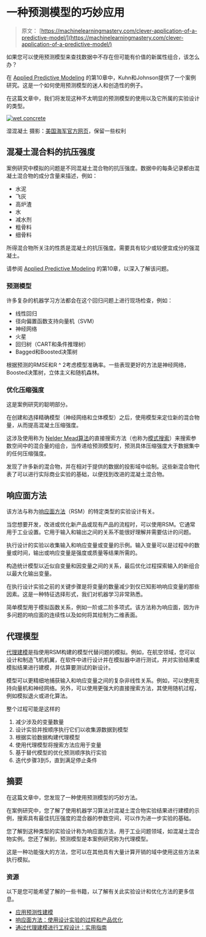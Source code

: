 # 一种预测模型的巧妙应用

> 原文： [https://machinelearningmastery.com/clever-application-of-a-predictive-model/](https://machinelearningmastery.com/clever-application-of-a-predictive-model/)

如果您可以使用预测模型来查找数据中不存在但可能有价值的新属性组合，该怎么办？

在 [Applied Predictive Modeling](http://www.amazon.com/dp/1461468485?tag=inspiredalgor-20) 的第10章中，Kuhn和Johnson提供了一个案例研究。这是一个如何使用预测模型的迷人和创造性的例子。

在这篇文章中，我们将发现这种不太明显的预测模型的使用以及它所属的实验设计的类型。

[![wet concrete](img/14c90d71e3bf4b3f2356fa31ea9c6d68.jpg)](https://3qeqpr26caki16dnhd19sv6by6v-wpengine.netdna-ssl.com/wp-content/uploads/2014/08/wet-concrete.jpg)

湿混凝土
摄影：[美国海军官方网页](https://www.flickr.com/photos/usnavy/5405473010)，保留一些权利

## 混凝土混合料的抗压强度

案例研究中模拟的问题是不同混凝土混合物的抗压强度。数据中的每条记录都由混凝土混合物的成分含量来描述，例如：

*   水泥
*   飞灰
*   高炉渣
*   水
*   减水剂
*   粗骨料
*   细骨料

所得混合物所关注的性质是混凝土的抗压强度。需要具有较少或较便宜成分的强混凝土。

请参阅 [Applied Predictive Modeling](http://www.amazon.com/dp/1461468485?tag=inspiredalgor-20) 的第10章，以深入了解该问题。

### 预测模型

许多复杂的机器学习方法都会在这个回归问题上进行现场检查，例如：

*   线性回归
*   径向偏置函数支持向量机（SVM）
*   神经网络
*   火星
*   回归树（CART和条件推理树）
*   Bagged和Boosted决策树

根据预测的RMSE和R ^ 2考虑模型准确率。一些表现更好的方法是神经网络，Boosted决策树，立体主义和随机森林。

### 优化压缩强度

这是案例研究的聪明部分。

在创建和选择精确模型（神经网络和立体模型）之后，使用模型来定位新的混合物量，从而提高混凝土压缩强度。

这涉及使用称为 [Nelder Mead算法](http://en.wikipedia.org/wiki/Nelder%E2%80%93Mead_method)的直接搜索方法（也称为[模式搜索](http://en.wikipedia.org/wiki/Pattern_search_(optimization))）来搜索参数空间中的混合量的组合，当传递给预测模型时，预测具体压缩强度大于数据集中的任何压缩强度。

发现了许多新的混合物，并在相对于提供的数据的投影域中绘制。这些新混合物代表了可以进行实际商业实验的基础，以便找到改进的混凝土混合物。

## 响应面方法

该方法与称为[响应面方法](http://en.wikipedia.org/wiki/Response_surface_methodology)（RSM）的特定类型的实验设计有关。

当您想要开发，改进或优化新产品或现有产品的流程时，可以使用RSM。它通常用于工业设置。它用于输入和输出之间的关系不能很好理解并需要估计的问题。

执行设计的实验以收集输入和响应变量或变量的示例。输入变量可以是过程中的数量或时间，输出或响应变量是强度或质量等结果所需的。

构造统计模型以近似自变量和因变量之间的关系，最后优化过程探索输入的新组合以最大化输出变量。

在执行设计实验之前的关键步骤是将变量的数量减少到仅已知影响响应变量的那些因素。这是一种特征选择形式，我们对机器学习非常熟悉。

简单模型用于模拟函数关系，例如一阶或二阶多项式。该方法称为响应面，因为许多问题的响应面的连续性以及如何将其绘制为二维表面。

## 代理模型

[代理建模](http://en.wikipedia.org/wiki/Surrogate_model)是指使用RSM构建的模型代替问题的模拟。例如，在航空领域，您可以设计和制造飞机机翼，在软件中进行设计并在模拟器中进行测试，并对实验结果或模拟结果进行建模，并估算要测试的新设计。

模型可以更精细地捕获输入和响应变量之间的复杂非线性关系。例如，可以使用支持向量机和神经网络。另外，可以使用更强大的直接搜索方法，其使用随机过程，例如模拟退火或进化算法。

整个过程可能是这样的

1.  减少涉及的变量数量
2.  设计实验并按顺序执行它们以收集源数据到模型
3.  根据实验数据构建代理模型
4.  使用代理模型将搜索方法应用于变量
5.  基于替代模型的优化预测顺序执行实验
6.  迭代步骤3到5，直到满足停止条件

## 摘要

在这篇文章中，您发现了一种使用预测模型的巧妙方法。

在案例研究中，您了解了使用机器学习算法对混凝土混合物实验结果进行建模的示例，搜索具有最佳抗压强度的混合器的参数空间，可以作为进一步实验的基础。

您了解到这种类型的实验设计称为响应面方法，用于工业问题领域，如混凝土混合物实例。您还了解到，预测模型是本案例研究称为代理模型。

这是一种功能强大的方法，您可以在其他具有大量计算开销的域中使用这些方法来执行模拟。

### 资源

以下是您可能希望了解的一些书籍，以了解有关此实验设计和优化方法的更多信息。

*   [应用预测性建模](http://www.amazon.com/dp/1461468485?tag=inspiredalgor-20)
*   [响应面方法：使用设计实验的过程和产品优化](http://www.amazon.com/dp/0470174463?tag=inspiredalgor-20)
*   [通过代理建模进行工程设计：实用指南](http://www.amazon.com/dp/0470060689?tag=inspiredalgor-20)